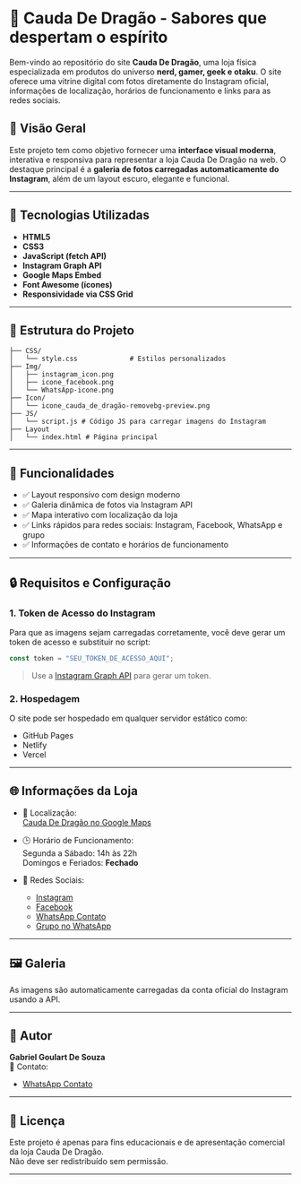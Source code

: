 # 🌟 Cauda De Dragão - Sabores que despertam o espírito

Bem-vindo ao repositório do site **Cauda De Dragão**, uma loja física especializada em produtos do universo **nerd, gamer, geek e otaku**. O site oferece uma vitrine digital com fotos diretamente do Instagram oficial, informações de localização, horários de funcionamento e links para as redes sociais.

## 📸 Visão Geral

Este projeto tem como objetivo fornecer uma **interface visual moderna**, interativa e responsiva para representar a loja Cauda De Dragão na web. O destaque principal é a **galeria de fotos carregadas automaticamente do Instagram**, além de um layout escuro, elegante e funcional.

---

## 🧱 Tecnologias Utilizadas

- **HTML5**
- **CSS3**
- **JavaScript (fetch API)**
- **Instagram Graph API**
- **Google Maps Embed**
- **Font Awesome (ícones)**
- **Responsividade via CSS Grid**

---

## 🔧 Estrutura do Projeto

```   
├── CSS/
│   └── style.css             # Estilos personalizados
├── Img/
│   ├── instagram_icon.png
│   ├── icone_facebook.png
│   └── WhatsApp-icone.png
├── Icon/
│   └── icone_cauda_de_dragão-removebg-preview.png
├── JS/
│   └── script.js # Código JS para carregar imagens do Instagram
├── Layout
│   └── index.html # Página principal
```

---

## 🚀 Funcionalidades

- ✅ Layout responsivo com design moderno
- ✅ Galeria dinâmica de fotos via Instagram API
- ✅ Mapa interativo com localização da loja
- ✅ Links rápidos para redes sociais: Instagram, Facebook, WhatsApp e grupo
- ✅ Informações de contato e horários de funcionamento

---

## 🔒 Requisitos e Configuração

### 1. **Token de Acesso do Instagram**
Para que as imagens sejam carregadas corretamente, você deve gerar um token de acesso e substituir no script:

```js
const token = "SEU_TOKEN_DE_ACESSO_AQUI";
```

> Use a [Instagram Graph API](https://developers.facebook.com/docs/instagram-basic-display-api/) para gerar um token.

### 2. **Hospedagem**
O site pode ser hospedado em qualquer servidor estático como:

- GitHub Pages
- Netlify
- Vercel

---

## 🌐 Informações da Loja

- 📍 Localização:  
  [Cauda De Dragão no Google Maps](https://www.google.com/maps/place/Cauda+De+Drag%C3%A3o)

- 🕒 Horário de Funcionamento:  
  Segunda a Sábado: 14h às 22h  
  Domingos e Feriados: **Fechado**

- 📲 Redes Sociais:  
  - [Instagram](https://www.instagram.com/caudadedragao/)
  - [Facebook](https://www.facebook.com/caudadedragao)
  - [WhatsApp Contato](https://wa.me/5548999258110)
  - [Grupo no WhatsApp](https://chat.whatsapp.com/LaRQnObemoIHnAaVMNlvdi)

---

## 🖼️ Galeria

As imagens são automaticamente carregadas da conta oficial do Instagram usando a API.

---

## 👤 Autor

**Gabriel Goulart De Souza**  
📧 Contato:
- [WhatsApp Contato](https://wa.me/5548998101048)

---

## 📝 Licença

Este projeto é apenas para fins educacionais e de apresentação comercial da loja Cauda De Dragão.  
Não deve ser redistribuído sem permissão.

---